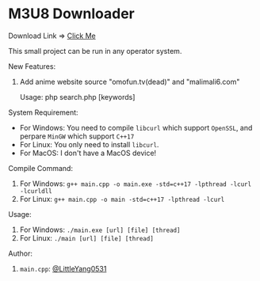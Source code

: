 # M3U8 Downloader

Download Link => [Click Me](https://github.com/LittleYang0531/SmallProject)

This small project can be run in any operator system.

New Features:

1. Add anime website source "omofun.tv(dead)" and "malimali6.com"

   Usage: php search.php [keywords]

System Requirement: 

- For Windows: 
  You need to compile `libcurl` which support `OpenSSL`, and perpare `MinGW` which support `C++17`
- For Linux: 
  You only need to install `libcurl`.
- For MacOS: 
  I don't have a MacOS device!

Compile Command: 

1. For Windows: `g++ main.cpp -o main.exe -std=c++17 -lpthread -lcurl -lcurldll`
2. For Linux: `g++ main.cpp -o main -std=c++17 -lpthread -lcurl`

Usage: 

1. For Windows: `./main.exe [url] [file] [thread]`
2. For Linux: `./main [url] [file] [thread]`

Author: 

1. `main.cpp`: [@LittleYang0531](https://github.com/LittleYang0531)
